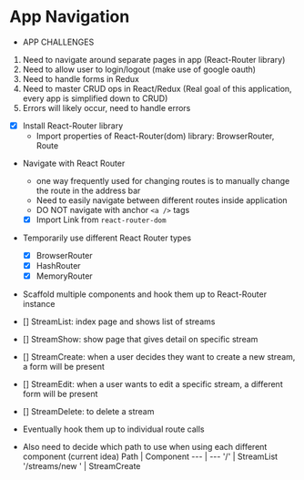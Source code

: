 # App Navigation
- APP CHALLENGES
1. Need to navigate around separate pages in app (React-Router library)
2. Need to allow user to login/logout (make use of google oauth)
3. Need to handle forms in Redux
4. Need to master CRUD ops in React/Redux (Real goal of this application, every app is simplified down to CRUD)
5. Errors will likely occur, need to handle errors

- [x] Install React-Router library
  - Import properties of React-Router(dom) library: BrowserRouter, Route

- Navigate with React Router
  - one way frequently used for changing routes is to manually change the route in the address bar
  - Need to easily navigate between different routes inside application
  - DO NOT navigate with anchor `<a />` tags
  - [x] Import Link from `react-router-dom`

- Temporarily use different React Router types
  - [x] BrowserRouter
  - [x] HashRouter
  - [x] MemoryRouter

- Scaffold multiple components and hook them up to React-Router instance
- [] StreamList: index page and shows list of streams
- [] StreamShow: show page that gives detail on specific stream
- [] StreamCreate: when a user decides they want to create a new stream, a form will be present
- [] StreamEdit: when a user wants to edit a specific stream, a different form will be present
- [] StreamDelete: to delete a stream
- Eventually hook them up to individual route calls

- Also need to decide which path to use when using each different component (current idea)
Path | Component
--- | ---
'/' | StreamList
'/streams/new ' | StreamCreate

